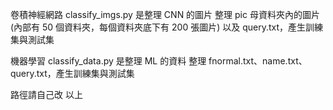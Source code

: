 卷積神經網路
classify_imgs.py 是整理 CNN 的圖片
整理 pic 母資料夾內的圖片 (內部有 50 個資料夾，每個資料夾底下有 200 張圖片) 以及 query.txt，產生訓練集與測試集


機器學習
classify_data.py 是整理 ML 的資料
整理 fnormal.txt、name.txt、query.txt，產生訓練集與測試集

路徑請自己改
以上
